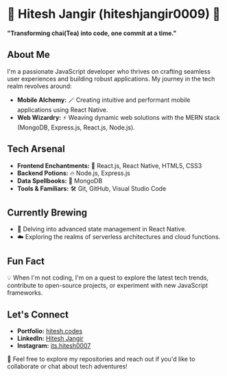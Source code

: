 # 🌟 Hitesh Jangir (hiteshjangir0009) 🌟

**"Transforming chai(Tea) into code, one commit at a time."**

## About Me

I'm a passionate JavaScript developer who thrives on crafting seamless user experiences and building robust applications. My journey in the tech realm revolves around:

- **Mobile Alchemy:** 🪄 Creating intuitive and performant mobile applications using React Native.
- **Web Wizardry:** ⚡ Weaving dynamic web solutions with the MERN stack (MongoDB, Express.js, React.js, Node.js).

## Tech Arsenal

- **Frontend Enchantments:** 🎨 React.js, React Native, HTML5, CSS3
- **Backend Potions:** 🔥 Node.js, Express.js
- **Data Spellbooks:** 📖 MongoDB
- **Tools & Familiars:** 🛠 Git, GitHub, Visual Studio Code

## Currently Brewing

- 🌿 Delving into advanced state management in React Native.
- ☁️ Exploring the realms of serverless architectures and cloud functions.

## Fun Fact

💡 When I'm not coding, I'm on a quest to explore the latest tech trends, contribute to open-source projects, or experiment with new JavaScript frameworks.

## Let's Connect

- **Portfolio:** [hitesh.codes](https://hitesh.codes)
- **LinkedIn:** [Hitesh Jangir](https://www.linkedin.com/in/hitesh-jangir-2104ba234)
- **Instagram:** [its.hitesh0007](https://www.instagram.com/its.hitesh0007)

🚀 Feel free to explore my repositories and reach out if you'd like to collaborate or chat about tech adventures!
